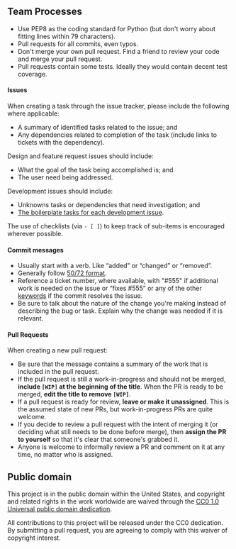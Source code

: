 ## Team Processes

* Use PEP8 as the coding standard for Python (but don't worry about fitting lines within 79 characters).
* Pull requests for all commits, even typos.
* Don't merge your own pull request. Find a friend to review your code and merge your pull request.
* Pull requests contain some tests. Ideally they would contain decent test coverage.

#### Issues

When creating a task through the issue tracker, please include the following where applicable: 

* A summary of identified tasks related to the issue; and
* Any dependencies related to completion of the task (include links to tickets with the dependency).

Design and feature request issues should include:
* What the goal of the task being accomplished is; and
* The user need being addressed.

Development issues should include:
* Unknowns tasks or dependencies that need investigation; and
* [The boilerplate tasks for each development issue](https://gist.github.com/theresaanna/86be7e29214a7f31ab73).

The use of checklists (via `- [ ]`) to keep track of sub-items is encouraged wherever possible.


#### Commit messages

- Usually start with a verb. Like “added” or “changed” or “removed”.
- Generally follow [50/72 format](http://stackoverflow.com/questions/2290016/git-commit-messages-50-72-formatting).
- Reference a ticket number, where available, with "#555" if additional work is needed on the issue or “fixes #555” or any of the other [keywords](https://help.github.com/articles/closing-issues-via-commit-messages/) if the commit resolves the issue.
- Be sure to talk about the nature of the change you're making instead of describing the bug or task. Explain why the change was needed if it is relevant.


#### Pull Requests

When creating a new pull request:

* Be sure that the message contains a summary of the work that is included in the pull request.
* If the pull request is still a work-in-progress and should not be merged, **include `[WIP]` at the beginning of the title**. When the PR is ready to be merged, **edit the title to remove `[WIP]`**.
* If a pull request is ready for review, **leave or make it unassigned**. This is the assumed state of new PRs, but work-in-progress PRs are quite welcome.
* If you decide to review a pull request with the intent of merging it (or deciding what still needs to be done before merge), then **assign the PR to yourself** so that it's clear that someone's grabbed it.
* Anyone is welcome to informally review a PR and comment on it at any time, no matter who is assigned.


## Public domain

This project is in the public domain within the United States, and
copyright and related rights in the work worldwide are waived through
the [CC0 1.0 Universal public domain dedication](https://creativecommons.org/publicdomain/zero/1.0/).

All contributions to this project will be released under the CC0
dedication. By submitting a pull request, you are agreeing to comply
with this waiver of copyright interest.
